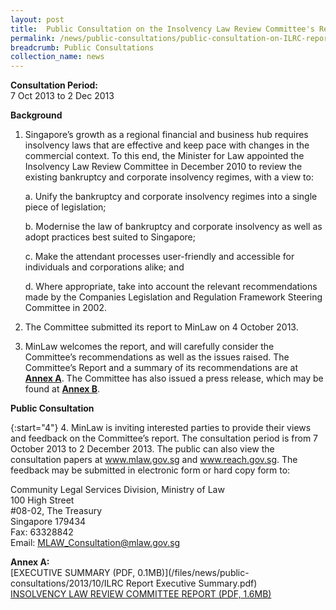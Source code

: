 ```yaml
---
layout: post
title:  Public Consultation on the Insolvency Law Review Committee's Report
permalink: /news/public-consultations/public-consultation-on-ILRC-report
breadcrumb: Public Consultations
collection_name: news
---
```


**Consultation Period:**  
7 Oct 2013 to 2 Dec 2013

**Background**

1. Singapore’s growth as a regional financial and business hub requires insolvency laws that are effective and keep pace with changes in the commercial context.  To this end, the Minister for Law appointed the Insolvency Law Review Committee in December 2010 to review the existing bankruptcy and corporate insolvency regimes, with a view to:


     a.          Unify the bankruptcy and corporate insolvency regimes into a single piece of legislation;


     b.          Modernise the law of bankruptcy and corporate insolvency as well as adopt practices best suited to Singapore;


     c.          Make the attendant processes user-friendly and accessible for individuals and corporations alike; and


     d.          Where appropriate, take into account the relevant recommendations made by the Companies Legislation and Regulation Framework Steering Committee in 2002.

  

2. The Committee submitted its report to MinLaw on 4 October 2013. 


3. MinLaw welcomes the report, and will carefully consider the Committee’s recommendations as well as the issues raised.  The Committee’s Report and a summary of its recommendations are at **<u>Annex A</u>**.  The Committee has also issued a press release, which may be found at **<u>Annex B</u>**.

**Public Consultation**

{:start="4"}
4.  MinLaw is inviting interested parties to provide their views and feedback on the Committee’s report.  The consultation period is from 7 October 2013 to 2 December 2013.  The public can also view the consultation papers at www.mlaw.gov.sg and www.reach.gov.sg.  The feedback may be submitted in electronic form or hard copy form to:


Community Legal Services Division, Ministry of Law  
100 High Street  
#08-02, The Treasury  
Singapore 179434  
Fax: 63328842  
Email: MLAW_Consultation@mlaw.gov.sg

**Annex A:**    
[EXECUTIVE SUMMARY (PDF, 0.1MB)](/files/news/public-consultations/2013/10/ILRC Report Executive Summary.pdf)  
[INSOLVENCY LAW REVIEW COMMITTEE REPORT (PDF, 1.6MB)](/files/news/public-consultations/2013/10/RevisedReportoftheInsolvencyLawReviewCommittee.pdf)  



